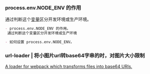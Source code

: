 

### process.env.NODE_ENV 的作用
通过判断这个[变量](https://www.cnblogs.com/usebtf/p/9912413.html)区分开发环境或生产环境。
```markdown
- process.env.NODE_ENV 的作用。
 通过判断这个变量区分开发环境或生产环境

- 如何设置 process.env.NODE_ENV。
```

### url-loader | 将小图片url转base64字串的时，对图片大小限制
[A loader for webpack which transforms files into base64 URIs.](https://webpack.docschina.org/loaders/url-loader/#limit)

